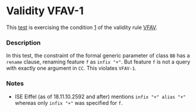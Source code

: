 # Validity VFAV-1

This [test](.) is exercising the condition [1](../Readme.md) of the validity rule [VFAV](../../vfav/Readme.md).

### Description

In this test, the constraint of the formal generic parameter of class `BB` has a `rename` clause, renaming feature `f` as `infix "+"`. But feature `f` is not a query with exactly one argument in `CC`. This violates `VFAV-1`.

### Notes

* ISE Eiffel (as of 18.11.10.2592 and after) mentions `infix "+" alias "+"` whereas only `infix "+"` was specified for `f`.

